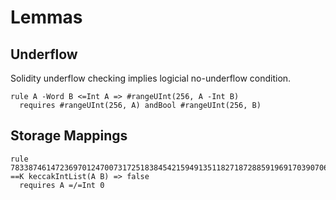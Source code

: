 # Lemmas

## Underflow

Solidity underflow checking implies logicial no-underflow condition.

```k
rule A -Word B <=Int A => #rangeUInt(256, A -Int B)
  requires #rangeUInt(256, A) andBool #rangeUInt(256, B)
```

## Storage Mappings

```k
rule 78338746147236970124700731725183845421594913511827187288591969170390706184117 ==K keccakIntList(A B) => false
  requires A =/=Int 0
```



